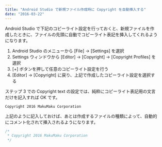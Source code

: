 ```yaml
---
title: "Android Studio で新規ファイル作成時に Copyright を自動挿入する"
date: "2016-03-22"
---
```


Android Studio で下記のコピーライト設定を行っておくと、新規ファイルを作成したときに、ファイルの先頭に自動でコピーライト表記を挿入してくれるようになります。

1. Android Studio のメニューから [File] → [Settings] を選択
2. Settings ウィンドウから [Editor] → [Copyright] → [Copyright Profiles] を選択
3. [+] ボタンを押して任意のコピーライト設定を行う
4. [Editor] → [Copyright] に戻り、上記で作成したコピーライト設定を選択する

ステップ 3 での Copyright text の設定では、純粋にコピーライト表記用の文言だけを記入すれば OK です。

```
Copyright 2016 MakuMaku Corporation
```

上記のように記入しておけば、あとは作成するファイルの種類によって、自動的にコメント化されて挿入されるようになります。

```java
/*
 * Copyright 2016 MakuMaku Corporation
 */
```

